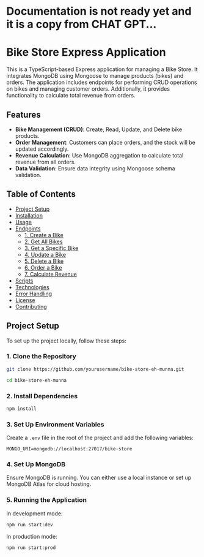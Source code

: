 # Documentation is not ready yet and it is a copy from CHAT GPT...

# Bike Store Express Application

This is a TypeScript-based Express application for managing a Bike Store. It integrates MongoDB using Mongoose to manage products (bikes) and orders. The application includes endpoints for performing CRUD operations on bikes and managing customer orders. Additionally, it provides functionality to calculate total revenue from orders.

## Features

- **Bike Management (CRUD)**: Create, Read, Update, and Delete bike products.
- **Order Management**: Customers can place orders, and the stock will be updated accordingly.
- **Revenue Calculation**: Use MongoDB aggregation to calculate total revenue from all orders.
- **Data Validation**: Ensure data integrity using Mongoose schema validation.

## Table of Contents

- [Project Setup](#project-setup)
- [Installation](#installation)
- [Usage](#usage)
- [Endpoints](#endpoints)
  - [1. Create a Bike](#1-create-a-bike)
  - [2. Get All Bikes](#2-get-all-bikes)
  - [3. Get a Specific Bike](#3-get-a-specific-bike)
  - [4. Update a Bike](#4-update-a-bike)
  - [5. Delete a Bike](#5-delete-a-bike)
  - [6. Order a Bike](#6-order-a-bike)
  - [7. Calculate Revenue](#7-calculate-revenue)
- [Scripts](#scripts)
- [Technologies](#technologies)
- [Error Handling](#error-handling)
- [License](#license)
- [Contributing](#contributing)

## Project Setup

To set up the project locally, follow these steps:

### 1. Clone the Repository

```bash
git clone https://github.com/yourusername/bike-store-eh-munna.git
```

```bash
cd bike-store-eh-munna
```

### 2. Install Dependencies

```bash
npm install
```

### 3. Set Up Environment Variables

Create a `.env` file in the root of the project and add the following variables:

```env
MONGO_URI=mongodb://localhost:27017/bike-store
```

### 4. Set Up MongoDB

Ensure MongoDB is running. You can either use a local instance or set up MongoDB Atlas for cloud hosting.

### 5. Running the Application

In development mode:

```bash
npm run start:dev
```

In production mode:

```bash
npm run start:prod
```
